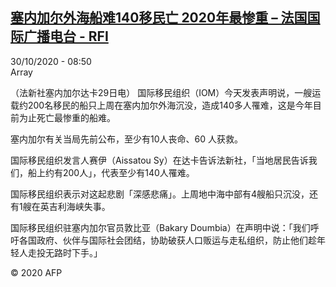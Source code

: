 <!--1604048062000-->
[塞内加尔外海船难140移民亡 2020年最惨重 – 法国国际广播电台 - RFI](http://www.rfi.fr//cn/contenu/20201030-%E5%A1%9E%E5%86%85%E5%8A%A0%E5%B0%94%E5%A4%96%E6%B5%B7%E8%88%B9%E9%9A%BE140%E7%A7%BB%E6%B0%91%E4%BA%A1-2020%E5%B9%B4%E6%9C%80%E6%83%A8%E9%87%8D)
------

<div>30/10/2020 - 08:50</div>Array<div class="t-content__body u-clearfix"><p>（法新社塞内加尔达卡29日电）    国际移民组织（IOM）今天发表声明说，一艘运载约200名移民的船只上周在塞内加尔外海沉没，造成140多人罹难，这是今年目前为止死亡最惨重的船难。</p><p>    塞内加尔有关当局先前公布，至少有10人丧命、60 人获救。</p><p>    国际移民组织发言人赛伊（Aissatou Sy）在达卡告诉法新社，「当地居民告诉我们，船上约有200人」，代表至少有140人罹难。</p><p>    国际移民组织表示对这起悲剧「深感悲痛」。上周地中海中部有4艘船只沉没，还有1艘在英吉利海峡失事。</p><p>    国际移民组织驻塞内加尔官员敦比亚（Bakary Doumbia）在声明中说：「我们呼吁各国政府、伙伴与国际社会团结，协助破获人口贩运与走私组织，防止他们趁年轻人走投无路时下手。」</p><p class="t-copyright">© 2020 AFP</p>        </div>

